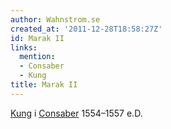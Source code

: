 ```yaml
---
author: Wahnstrom.se
created_at: '2011-12-28T18:58:27Z'
id: Marak II
links:
  mention:
  - Consaber
  - Kung
title: Marak II
---
```


[Kung] i [Consaber] 1554–1557 e.D.

  [Kung]: Kung
  [Consaber]: Consaber